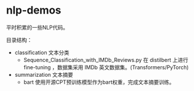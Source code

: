 # nlp-demos
平时积累的一些NLP代码。



目录结构：

* classification 文本分类
  * Sequence_Classification_with_IMDb_Reviews.py 在 distilbert 上进行 fine-tuning ，数据集采用 IMDb 英文数据集。(Transformers/PyTorch)
* summarization 文本摘要
  * bart 使用开源CPT预训练模型作为bart权重，完成文本摘要训练。

